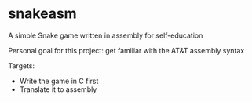 # snakeasm

A simple Snake game written in assembly for self-education

Personal goal for this project: get familiar with the AT&T assembly syntax

Targets:
* Write the game in C first
* Translate it to assembly
